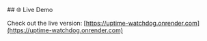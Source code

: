 

\## 🌐 Live Demo

Check out the live version: \[https://uptime-watchdog.onrender.com](https://uptime-watchdog.onrender.com)

